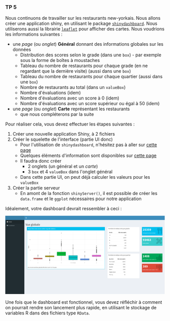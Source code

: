### TP 5

Nous continuons de travailler sur les restaurants new-yorkais. Nous allons créer une application shiny, en utilisant le package [`shinydashboard`](https://rstudio.github.io/shinydashboard/). Nous utiliserons aussi la librairie [`leaflet`](https://rstudio.github.io/leaflet/) pour afficher des cartes. Nous voudrions les informations suivantes :

- une *page* (ou *onglet*) **Général** donnant des informations globales sur les données
	- Distribution des scores selon le grade (dans une `box`) - par exemple sous la forme de boîtes à moustaches
	- Tableau du nombre de restaurants pour chaque grade (en ne regardant que la dernière visite) (aussi dans une `box`)
	- Tableau du nombre de restaurants pour chaque quartier (aussi dans une `box`)
	- Nombre de restaurants au total (dans un `valueBox`)
	- Nombre d'évaluations (idem)
	- Nombre d'évaluations avec un score à 0 (idem)
	- Nombre d'évaluations avec un score supérieur ou égal à 50 (idem)
- une *page* (ou *onglet*) **Carte** représentant les restaurants
	- que nous compléterons par la suite

Pour réaliser cela, vous devez effectuer les étapes suivantes :

1. Créer une nouvelle application Shiny, à 2 fichiers
1. Créer le squelette de l'interface (partie UI donc)
	- Pour l'utilisation de `shinydashboard`, n'hésitez pas à aller sur [cette page](https://rstudio.github.io/shinydashboard/)
	- Quelques éléments d'information sont disponibles sur [cette page](https://fxjollois.github.io/cours-2020-2021/lp-sante--tdb/shiny.html)
	- Il faudra donc créer 
		- 2 onglets (un général et un *carte*) 
		- 3 `box` et 4 `valueBox` dans l'onglet général
	- Dans cette partie UI, on peut déjà calculer les valeurs pour les `valueBox` 
1. Créer la partie serveur
	- En amont de la fonction `shinyServer()`, il est possible de créer les `data.frame` et le `ggplot` nécessaires pour notre application

Idéalement, votre dashboard devrait ressembler à ceci :

![Exemple du dashboard obtenu](tp5-dashboard-objectif.png)


Une fois que le dashboard est fonctionnel, vous devez réfléchir à comment on pourrait rendre son lancement plus rapide, en utilisant le stockage de variables R dans des fichiers type `RData`.



<!--
		- Tableau des restaurants n'ayant que des évaluations à 0 (nom, quartier et rue)
	- Tableau des restaurants avec les dernières évaluations les plus élevées (20 restaurants affichés ici)
-->

